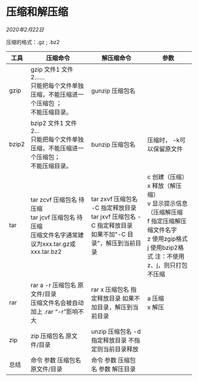 # 压缩和解压缩

*2020年2月22日*

压缩的格式：.gz ;  .bz2

| 工具  | 压缩命令                                                     | 解压缩命令                                                   | 参数                                                         |
| ----- | ------------------------------------------------------------ | ------------------------------------------------------------ | ------------------------------------------------------------ |
| gzip  | gzip  文件1  文件2…… <br />只能把每个文件单独压缩，不能压缩进一个压缩包 ；<br/>不能压缩目录。 | gunzip  压缩包名                                             |                                                              |
| bzip2 | bzip2  文件1 文件2…<br/>只能把每个文件单独压缩，不能压缩进一个压缩包；<br/>不能压缩目录。 | bunzip  压缩包名                                             | 压缩时， -k可以保留原文件                                    |
| tar   | tar zcvf 压缩包名 待压缩<br/>tar jcvf 压缩包名 待压缩<br/>压缩文件名字通常建议为xxx.tar.gz或xxx.tar.bz2 | tar  zxvf 压缩包名 -C 指定释放目录<br />tar  jxvf 压缩包名 -C 指定释放目录 <br />如果不加"-C 目录"，解压到当前目录 | c 创建（压缩）<br />x 释放（解压缩）  <br />v 显示提示信息（压缩解压缩<br/>f 指定压缩解压缩文件名字<br />z 使用zgip格式  <br/>j 使用bzip2格式  注：不使用z、j，则只打包不压缩 |
| rar   | rar  a -r 压缩包名 原文件/目录 <br/>压缩文件名会被自动加上 .rar  “-r”影响不大 | rar  x 压缩包名 指定释放目录     如果不加目录，解压到当前目录 | a 压缩<br />x 解压                                           |
| zip   | zip 压缩包名 原文件/目录                                     | unzip 压缩包名 -d 指定释放目录     不指定则当前目录释放      |                                                              |
| 总结  | 命令 参数 压缩包名 原文件/目录                               | 命令 参数 压缩包名 参数 解压目录                             |                                                              |